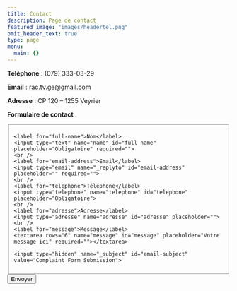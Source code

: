 ```yaml
---
title: Contact
description: Page de contact
featured_image: "images/headertel.png"
omit_header_text: true
type: page
menu:
  main: {}
---
```

**Téléphone** : (079) 333-03-29

**Email** :  rac.tv.ge@gmail.com

**Adresse** : CP 120 – 1255 Veyrier


**Formulaire de contact** :

<form id="fs-frm" name="complaint-form" accept-charset="utf-8" action="https://formspree.io/rac.tv.ge@gmail.com" method="post">
  <fieldset id="fs-frm-inputs">

    <label for="full-name">Nom</label>
    <input type="text" name="name" id="full-name" placeholder="Obligatoire" required="">
    <br />
    <label for="email-address">Email</label>
    <input type="email" name="_replyto" id="email-address" placeholder="" required="">
    <br />
    <label for="telephone">Téléphone</label>
    <input type="telephone" name="telephone" id="telephone" placeholder="Obligatoire">
    <br />
    <label for="adresse">Adresse</label>
    <input type="adresse" name="adresse" id="adresse" placeholder="">
    <br />
    <label for="message">Message</label>
    <textarea rows="6" name="message" id="message" placeholder="Votre message ici" required=""></textarea>

    <input type="hidden" name="_subject" id="email-subject" value="Complaint Form Submission">
  </fieldset>
  <input type="submit" value="Envoyer">
</form>
